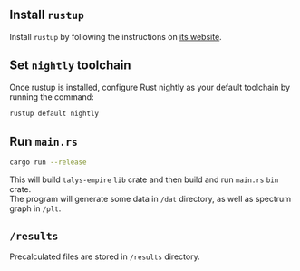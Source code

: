 ## Install `rustup`
Install `rustup` by following the instructions on [its website](https://rustup.rs/).  
## Set `nightly` toolchain
Once rustup is installed, configure Rust nightly as your default toolchain by running the command:
```bash
rustup default nightly
```
## Run `main.rs`
```bash
cargo run --release
```
This will build `talys-empire` `lib` crate and then build and run `main.rs` `bin` crate.  
The program will generate some data in `/dat` directory, as well as spectrum graph in `/plt`.
## `/results`
Precalculated files are stored in `/results` directory.
